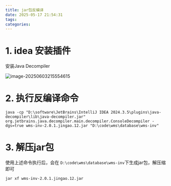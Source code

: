 ```yaml
---
title: jar包反编译
date: 2025-05-17 21:54:31
tags:
categories:
---
```


# 1. idea 安装插件

安装Java Decompiler

![image-20250603215554615](https://panyuro.oss-cn-beijing.aliyuncs.com/image-20250603215554615.png)

# 2. 执行反编译命令

```shell
java -cp "D:\software\JetBrains\IntelliJ IDEA 2024.3.5\plugins\java-decompiler\lib\java-decompiler.jar" org.jetbrains.java.decompiler.main.decompiler.ConsoleDecompiler -dgs=true wms-inv-2.0.1.jingao.12.jar "D:\code\wms\database\wms-inv"
```

# 3. 解压jar包

使用上述命令执行后，会在 `D:\code\wms\database\wms-inv`下生成jar包，解压缩即可

```shell
jar xf wms-inv-2.0.1.jingao.12.jar
```


